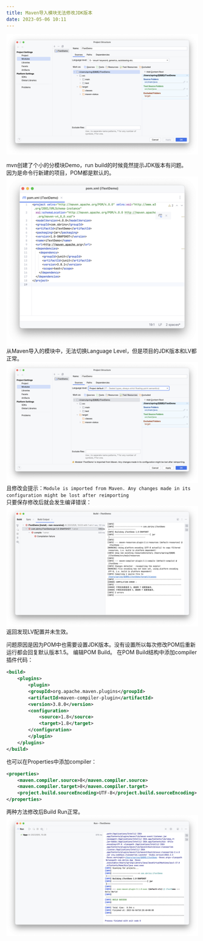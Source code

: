 ```yaml
---
title: Maven导入模块无法修改JDK版本
date: 2023-05-06 10:11
---
```


![](../images/2023-06-06-10-12-33.png)
<!--more-->
mvn创建了个小的分模块Demo，run build的时候竟然提示JDK版本有问题。  
因为是命令行新建的项目，POM都是默认的。
![](../images/2023-06-06-10-25-03.png)
从Maven导入的模块中，无法切换Language Level，但是项目的JDK版本和LV都正常。
![](../images/2023-06-06-10-14-11.png)
且修改会提示：`Module is imported from Maven. Any changes made in its configuration might be lost after reimporting`  
只要保存修改后就会发生编译错误：
![](../images/2023-06-06-10-14-52.png)
返回发现LV配置并未生效。

问题原因是因为POM中也需要设置JDK版本。没有设置所以每次修改POM后重新运行都会回复默认版本1.5。
编辑POM Build。
在POM Build结构中添加compiler插件代码：
```XML
<build>
    <plugins>
        <plugin>
        <groupId>org.apache.maven.plugins</groupId>
        <artifactId>maven-compiler-plugin</artifactId>
        <version>3.8.0</version>
        <configuration>
            <source>1.8</source>
            <target>1.8</target>
        </configuration>
        </plugin>
    </plugins>
</build>
```
也可以在Properties中添加compiler：
```XML
<properties>
    <maven.compiler.source>8</maven.compiler.source>
    <maven.compiler.target>8</maven.compiler.target>
    <project.build.sourceEncoding>UTF-8</project.build.sourceEncoding>
</properties>
```
两种方法修改后Build Run正常。
![](../images/2023-06-06-10-29-41.png)